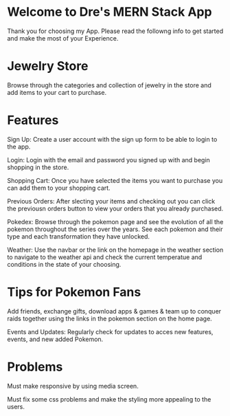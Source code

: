 <h1> Welcome to Dre's MERN Stack App </h1>
<p> Thank you for choosing my App. Please read the followng info to get started 
    and make the most of your Experience. </p>

<h1> Jewelry Store</h1>   
<p> Browse through the categories and collection of jewelry in the store and add items to your cart to purchase. </p> 

<h1> Features </h1>
<p> Sign Up: Create a user account with the sign up form to be able to login to the app.</p>
<p> Login: Login with the email and password you signed up with and begin shopping in the store.</p>
<p> Shopping Cart: Once you have selected the items you want to purchase you can add them to your shopping cart.</p>
<p> Previous Orders: After slecting your items and checking out you can click the previousn orders button to view your orders that you already purchased.</p>
<p> Pokedex: Browse through the pokemon page and see the evolution of all the pokemon throughout the series over the years. See each pokemon and their type and each transformation they have unlocked.</p>
<p> Weather: Use the navbar or the link on the homepage in the weather section to navigate to the weather api and check the current temperatue and conditions in the state of your choosing. </p>

<h1> Tips for Pokemon Fans </h1>
<p> Add friends, exchange gifts, download apps & games & team up to conquer raids together using the links in the pokemon section on the home page. </p>
<p> Events and Updates: Regularly check for updates to acces new features, events, and new added Pokemon. </p>

<h1> Problems </h1>
<p> Must make responsive by using media screen. </p>
<p> Must fix some css problems and make the styling more appealing to the users.</p>